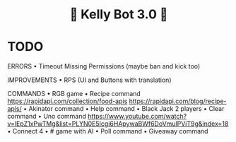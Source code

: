 <h1 align="center">🧸 Kelly Bot 3.0 🧸</h1>

# TODO

ERRORS
• Timeout Missing Permissions (maybe ban and kick too)

IMPROVEMENTS
• RPS (UI and Buttons with translation)

COMMANDS
• RGB game
• Recipe command https://rapidapi.com/collection/food-apis https://rapidapi.com/blog/recipe-apis/
• Akinator command
• Help command
• Black Jack 2 players
• Clear command
• Uno command https://www.youtube.com/watch?v=lEpZ1xPwTMg&list=PLYN0E5Icgi6HApywaBWf6DoVmulPViT9g&index=18
• Connect 4
• # game with AI
• Poll command
• Giveaway command
